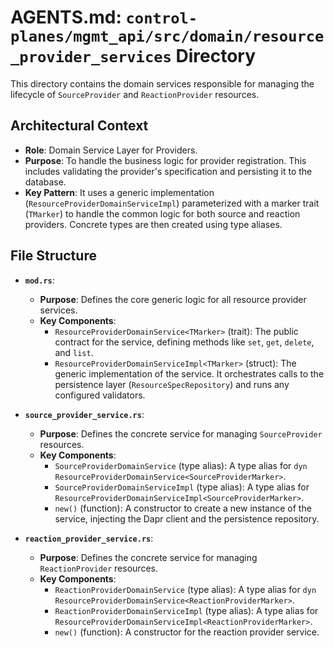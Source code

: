# AGENTS.md: `control-planes/mgmt_api/src/domain/resource_provider_services` Directory

This directory contains the domain services responsible for managing the lifecycle of `SourceProvider` and `ReactionProvider` resources.

## Architectural Context

-   **Role**: Domain Service Layer for Providers.
-   **Purpose**: To handle the business logic for provider registration. This includes validating the provider's specification and persisting it to the database.
-   **Key Pattern**: It uses a generic implementation (`ResourceProviderDomainServiceImpl`) parameterized with a marker trait (`TMarker`) to handle the common logic for both source and reaction providers. Concrete types are then created using type aliases.

## File Structure

-   **`mod.rs`**:
    -   **Purpose**: Defines the core generic logic for all resource provider services.
    -   **Key Components**:
        -   `ResourceProviderDomainService<TMarker>` (trait): The public contract for the service, defining methods like `set`, `get`, `delete`, and `list`.
        -   `ResourceProviderDomainServiceImpl<TMarker>` (struct): The generic implementation of the service. It orchestrates calls to the persistence layer (`ResourceSpecRepository`) and runs any configured validators.

-   **`source_provider_service.rs`**:
    -   **Purpose**: Defines the concrete service for managing `SourceProvider` resources.
    -   **Key Components**:
        -   `SourceProviderDomainService` (type alias): A type alias for `dyn ResourceProviderDomainService<SourceProviderMarker>`.
        -   `SourceProviderDomainServiceImpl` (type alias): A type alias for `ResourceProviderDomainServiceImpl<SourceProviderMarker>`.
        -   `new()` (function): A constructor to create a new instance of the service, injecting the Dapr client and the persistence repository.

-   **`reaction_provider_service.rs`**:
    -   **Purpose**: Defines the concrete service for managing `ReactionProvider` resources.
    -   **Key Components**:
        -   `ReactionProviderDomainService` (type alias): A type alias for `dyn ResourceProviderDomainService<ReactionProviderMarker>`.
        -   `ReactionProviderDomainServiceImpl` (type alias): A type alias for `ResourceProviderDomainServiceImpl<ReactionProviderMarker>`.
        -   `new()` (function): A constructor for the reaction provider service.
